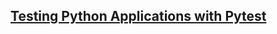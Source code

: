 ## [Testing Python Applications with Pytest](https://semaphoreci.com/community/tutorials/testing-python-applications-with-pytest)  

